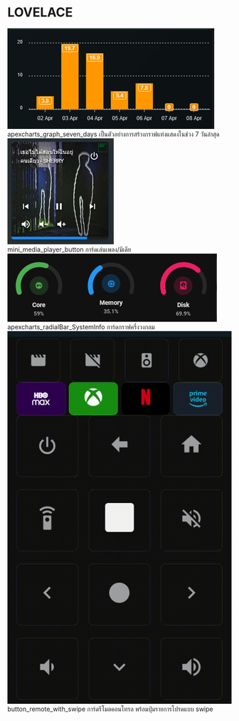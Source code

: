 # LOVELACE

<picture>
<img src="/apexcharts_graph_seven_days.png">
</picture>
<br />
apexcharts_graph_seven_days เป็นตัวอย่างการสร้างกราฟแท่งแสดงในช่วง 7 วันล่าสุด
<br />
<picture>
<img src="/mini_media_player_button.png">
</picture>
<br />
mini_media_player_button การ์ดเล่นเพลง/มีเดีย
<br />
<picture>
<img src="/apexcharts_radialBar_SystemInfo.png">
</picture>
<br />
apexcharts_radialBar_SystemInfo การ์ดกราฟครึ่งวงกลม
<br />
<picture>
<img src="/button_remote_with_swipe.gif">
</picture>
<br />
button_remote_with_swipe การ์ดรีโมตคอนโทรล พร้อมปุ่มรายการโปรดแบบ swipe
<br />
